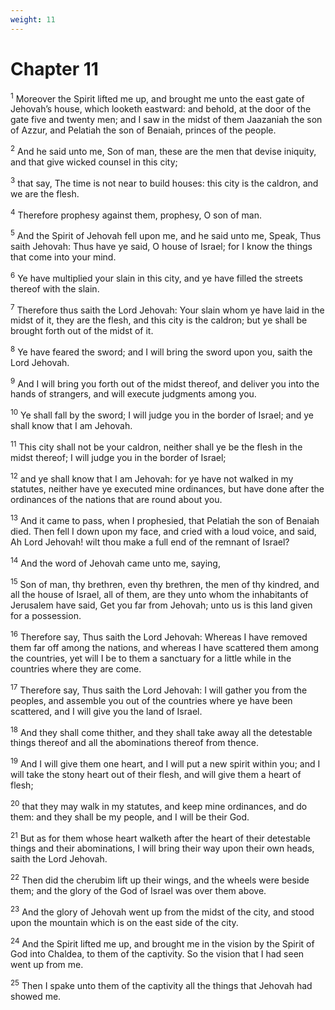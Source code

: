 ```yaml
---
weight: 11
---
```


# Chapter 11

<sup>1</sup> Moreover the Spirit lifted me up, and brought me unto the east gate of Jehovah’s house, which looketh eastward: and behold, at the door of the gate five and twenty men; and I saw in the midst of them Jaazaniah the son of Azzur, and Pelatiah the son of Benaiah, princes of the people. 

<sup>2</sup> And he said unto me, Son of man, these are the men that devise iniquity, and that give wicked counsel in this city; 

<sup>3</sup> that say, The time is not near to build houses: this city is the caldron, and we are the flesh. 

<sup>4</sup> Therefore prophesy against them, prophesy, O son of man. 

<sup>5</sup> And the Spirit of Jehovah fell upon me, and he said unto me, Speak, Thus saith Jehovah: Thus have ye said, O house of Israel; for I know the things that come into your mind. 

<sup>6</sup> Ye have multiplied your slain in this city, and ye have filled the streets thereof with the slain. 

<sup>7</sup> Therefore thus saith the Lord Jehovah: Your slain whom ye have laid in the midst of it, they are the flesh, and this city is the caldron; but ye shall be brought forth out of the midst of it. 

<sup>8</sup> Ye have feared the sword; and I will bring the sword upon you, saith the Lord Jehovah. 

<sup>9</sup> And I will bring you forth out of the midst thereof, and deliver you into the hands of strangers, and will execute judgments among you. 

<sup>10</sup> Ye shall fall by the sword; I will judge you in the border of Israel; and ye shall know that I am Jehovah. 

<sup>11</sup> This city shall not be your caldron, neither shall ye be the flesh in the midst thereof; I will judge you in the border of Israel; 

<sup>12</sup> and ye shall know that I am Jehovah: for ye have not walked in my statutes, neither have ye executed mine ordinances, but have done after the ordinances of the nations that are round about you. 

<sup>13</sup> And it came to pass, when I prophesied, that Pelatiah the son of Benaiah died. Then fell I down upon my face, and cried with a loud voice, and said, Ah Lord Jehovah! wilt thou make a full end of the remnant of Israel? 

<sup>14</sup> And the word of Jehovah came unto me, saying, 

<sup>15</sup> Son of man, thy brethren, even thy brethren, the men of thy kindred, and all the house of Israel, all of them, are they unto whom the inhabitants of Jerusalem have said, Get you far from Jehovah; unto us is this land given for a possession. 

<sup>16</sup> Therefore say, Thus saith the Lord Jehovah: Whereas I have removed them far off among the nations, and whereas I have scattered them among the countries, yet will I be to them a sanctuary for a little while in the countries where they are come. 

<sup>17</sup> Therefore say, Thus saith the Lord Jehovah: I will gather you from the peoples, and assemble you out of the countries where ye have been scattered, and I will give you the land of Israel. 

<sup>18</sup> And they shall come thither, and they shall take away all the detestable things thereof and all the abominations thereof from thence. 

<sup>19</sup> And I will give them one heart, and I will put a new spirit within you; and I will take the stony heart out of their flesh, and will give them a heart of flesh; 

<sup>20</sup> that they may walk in my statutes, and keep mine ordinances, and do them: and they shall be my people, and I will be their God. 

<sup>21</sup> But as for them whose heart walketh after the heart of their detestable things and their abominations, I will bring their way upon their own heads, saith the Lord Jehovah. 

<sup>22</sup> Then did the cherubim lift up their wings, and the wheels were beside them; and the glory of the God of Israel was over them above. 

<sup>23</sup> And the glory of Jehovah went up from the midst of the city, and stood upon the mountain which is on the east side of the city. 

<sup>24</sup> And the Spirit lifted me up, and brought me in the vision by the Spirit of God into Chaldea, to them of the captivity. So the vision that I had seen went up from me. 

<sup>25</sup> Then I spake unto them of the captivity all the things that Jehovah had showed me. 



